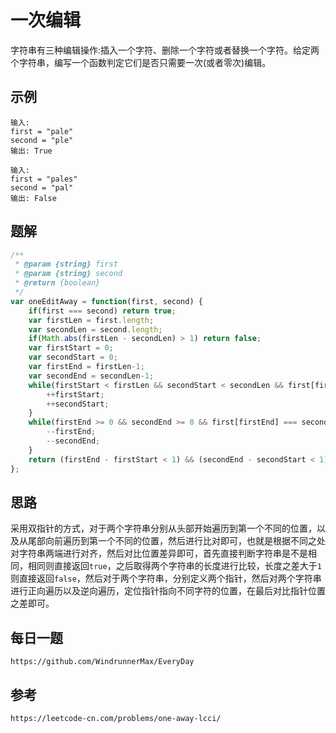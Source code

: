# 一次编辑
字符串有三种编辑操作:插入一个字符、删除一个字符或者替换一个字符。给定两个字符串，编写一个函数判定它们是否只需要一次(或者零次)编辑。

## 示例

```
输入: 
first = "pale"
second = "ple"
输出: True
```

```
输入: 
first = "pales"
second = "pal"
输出: False
```

## 题解

```javascript
/**
 * @param {string} first
 * @param {string} second
 * @return {boolean}
 */
var oneEditAway = function(first, second) {
    if(first === second) return true;
    var firstLen = first.length;
    var secondLen = second.length;
    if(Math.abs(firstLen - secondLen) > 1) return false;
    var firstStart = 0;
    var secondStart = 0;
    var firstEnd = firstLen-1;
    var secondEnd = secondLen-1;
    while(firstStart < firstLen && secondStart < secondLen && first[firstStart] === second[secondStart]){
        ++firstStart;
        ++secondStart;
    }
    while(firstEnd >= 0 && secondEnd >= 0 && first[firstEnd] === second[secondEnd]){
        --firstEnd;
        --secondEnd;
    }
    return (firstEnd - firstStart < 1) && (secondEnd - secondStart < 1);
};
```

## 思路
采用双指针的方式，对于两个字符串分别从头部开始遍历到第一个不同的位置，以及从尾部向前遍历到第一个不同的位置，然后进行比对即可，也就是根据不同之处对字符串两端进行对齐，然后对比位置差异即可，首先直接判断字符串是不是相同，相同则直接返回`true`，之后取得两个字符串的长度进行比较，长度之差大于`1`则直接返回`false`，然后对于两个字符串，分别定义两个指针，然后对两个字符串进行正向遍历以及逆向遍历，定位指针指向不同字符的位置，在最后对比指针位置之差即可。

## 每日一题

```
https://github.com/WindrunnerMax/EveryDay
```

## 参考

```
https://leetcode-cn.com/problems/one-away-lcci/
```
